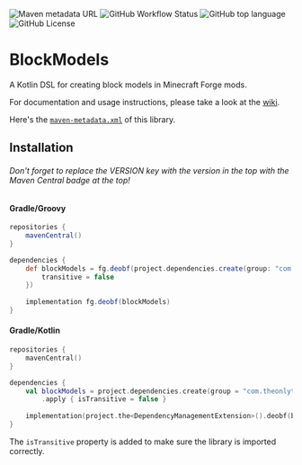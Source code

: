 ![Maven metadata URL](https://img.shields.io/maven-metadata/v?color=blue&label=maven%20central&logo=gradle&metadataUrl=https%3A%2F%2Fs01.oss.sonatype.org%2Fservice%2Flocal%2Frepositories%2Freleases%2Fcontent%2Fcom%2Ftheonlytails%2Fblockmodels%2Fmaven-metadata.xml&style=for-the-badge)
![GitHub Workflow Status](https://img.shields.io/github/workflow/status/TheOnlyTails/blockmodels/Java%20CI%20with%20Gradle?label=gradle%20build&logo=github&style=for-the-badge)
![GitHub top language](https://img.shields.io/github/languages/top/TheOnlyTails/blockmodels?logo=kotlin&logoColor=white&style=for-the-badge)
![GitHub License](https://img.shields.io/github/license/theonlytails/blockmodels?style=for-the-badge&logo=key)

# BlockModels

A Kotlin DSL for creating block models in Minecraft Forge mods.

For documentation and usage instructions, please take a look at
the [wiki](https://github.com/TheOnlyTails/BlockModels/wiki).

Here's
the [`maven-metadata.xml`](https://s01.oss.sonatype.org/service/local/repositories/releases/content/com/theonlytails/blockmodels/maven-metadata.xml)
of this library.

## Installation

###### Don't forget to replace the VERSION key with the version in the top with the Maven Central badge at the top!

#### Gradle/Groovy

```groovy
repositories {
    mavenCentral()
}

dependencies {
    def blockModels = fg.deobf(project.dependencies.create(group: "com.theonlytails", name: "blockmodels", version: VERSION) {
	    transitive = false
    })
    
    implementation fg.deobf(blockModels)
}
```

#### Gradle/Kotlin

```kotlin
repositories {
    mavenCentral()
}

dependencies {
    val blockModels = project.dependencies.create(group = "com.theonlytails", name = "blockmodels", version = VERSION)
		.apply { isTransitive = false }
    
    implementation(project.the<DependencyManagementExtension>().deobf(blockModels))
}
```

The `isTransitive` property is added to make sure the library is imported correctly.
